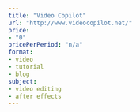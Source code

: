 ```yaml
---
title: "Video Copilot"
url: "http://www.videocopilot.net/"
price: 
- "0"
pricePerPeriod: "n/a"
format: 
- video
- tutorial
- blog
subject: 
- video editing
- after effects
---
```

